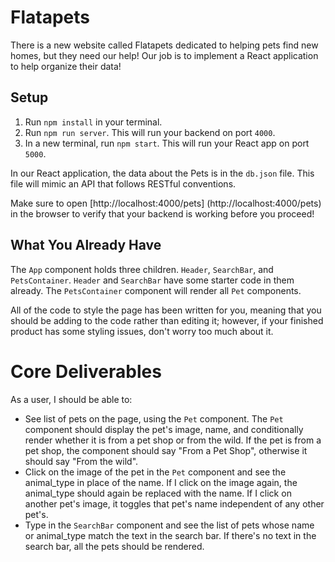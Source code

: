 # Flatapets

There is a new website called Flatapets dedicated to helping pets find new homes, but they need our help! Our job is to implement a React application to help organize their data!

## Setup

1. Run `npm install` in your terminal.
2. Run `npm run server`. This will run your backend on port `4000`.
3. In a new terminal, run `npm start`. This will run your React app on port `5000`.

In our React application, the data about the Pets is in the `db.json` file. This file will mimic an API that follows RESTful conventions.

Make sure to open [http://localhost:4000/pets] (http://localhost:4000/pets) in the browser to verify that your backend is working before you proceed!

## What You Already Have

The `App` component holds three children. `Header`, `SearchBar`, and `PetsContainer`. `Header` and `SearchBar` have some starter code in them already. The `PetsContainer` component will render all `Pet` components.

All of the code to style the page has been written for you, meaning that you should be adding to the code rather than editing it; however, if your finished product has some styling issues, don't worry too much about it.

# Core Deliverables

As a user, I should be able to:

- See list of pets on the page, using the `Pet` component. The `Pet` component should display the pet's image, name, and conditionally render whether it is from a pet shop or from the wild. If the pet is from a pet shop, the component should say "From a Pet Shop", otherwise it should say "From the wild".
- Click on the image of the pet in the `Pet` component and see the animal_type in place of the name. If I click on the image again, the animal_type should again be replaced with the name. If I click on another pet's image, it toggles that pet's name independent of any other pet's.
- Type in the `SearchBar` component and see the list of pets whose name or animal_type match the text in the search bar. If there's no text in the search bar, all the pets should be rendered.